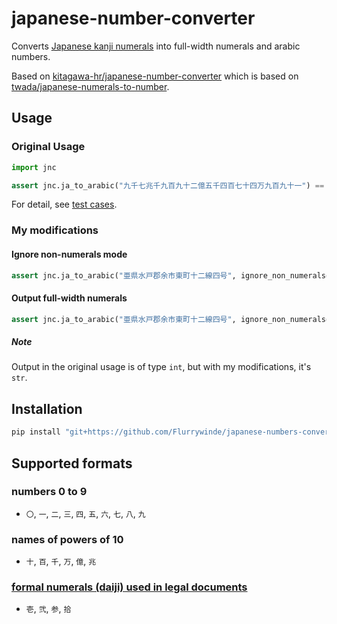 # japanese-number-converter

Converts [Japanese kanji numerals](https://en.wikipedia.org/wiki/Japanese_numerals) into full-width numerals and arabic numbers.

Based on
[kitagawa-hr/japanese-number-converter](https://github.com/kitagawa-hr/japanese-numbers-converter) which is based on
[twada/japanese-numerals-to-number](https://github.com/twada/japanese-numerals-to-number).

## Usage

### Original Usage

```py
import jnc

assert jnc.ja_to_arabic("九千七兆千九百九十二億五千四百七十四万九百九十一") == 9007199254740991
```

For detail, see [test cases](./test_jnc.py).

### My modifications
#### Ignore non-numerals mode
```py
assert jnc.ja_to_arabic("亜県水戸郡余市東町十二線四号", ignore_non_numerals=True) == "亜県水戸郡余市東町12線4号"
```

#### Output full-width numerals
```py
assert jnc.ja_to_arabic("亜県水戸郡余市東町十二線四号", ignore_non_numerals=True, full_width_output=True) == "亜県水戸郡余市東町１２線４号"
```

##### Note
Output in the original usage is of type `int`, but with my modifications, it's `str`.

## Installation

```sh
pip install "git+https://github.com/Flurrywinde/japanese-numbers-converter.git"
```

## Supported formats

### numbers 0 to 9

- `〇`, `一`, `二`, `三`, `四`, `五`, `六`, `七`, `八`, `九`

### names of powers of 10

- `十`, `百`, `千`, `万`, `億`, `兆`

### [formal numerals (daiji) used in legal documents](https://en.wikipedia.org/wiki/Japanese_numerals#Formal_numbers)

- `壱`, `弐`, `参`, `拾`
